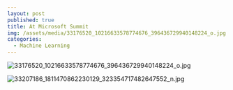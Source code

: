 ```yaml
---
layout: post
published: true
title: At Microsoft Summit
img: /assets/media/33176520_10216633578774676_396436729940148224_o.jpg
categories:
  - Machine Learning
---
```



![33176520_10216633578774676_396436729940148224_o.jpg]({{site.baseurl}}/assets/media/33176520_10216633578774676_396436729940148224_o.jpg)


![33207186_1811470862230129_323354717482647552_n.jpg]({{site.baseurl}}/assets/media/33207186_1811470862230129_323354717482647552_n.jpg)
